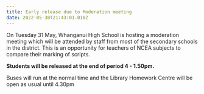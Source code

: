 ```yaml
---
title: Early release due to Moderation meeting
date: 2022-05-30T21:43:01.018Z
---
```

On Tuesday 31 May, Whanganui High School is hosting a moderation meeting which will be attended by staff from most of the secondary schools in the district.  This is an opportunity for teachers of NCEA subjects to compare their marking of scripts.

**Students will be released at the end of period 4 - 1.50pm.**

Buses will run at the normal time and the Library Homework Centre will be open as usual until 4.30pm